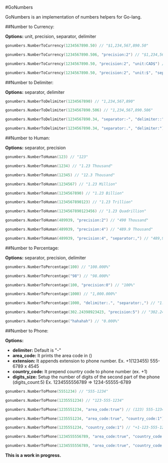 #GoNumbers

GoNumbers is an implementation of numbers helpers for Go-lang.

##Number to Currency:

**Options:** unit, precision, separator, delimiter

```go
gonumbers.NumberToCurrency(1234567890.50) // "$1,234,567,890.50"

gonumbers.NumberToCurrency(1234567890.506, "precision:2") // "$1,234,567,890.51"

gonumbers.NumberToCurrency(1234567890.50, "precision:2", "unit:CAD$") // "CAD$1.234.567.890,50"

gonumbers.NumberToCurrency(1234567890.50, "precision:2", "unit:$", "separator.", "delimiter:") // "$1234567890.50"
```

##Number to Delimiter:

**Options:** separator, delimiter

```go
gonumbers.NumberToDelimiter(1234567890) // "1,234,567,890"

gonumbers.NumberToDelimiter(1234567890.506) // "1,234,567,890.506"

gonumbers.NumberToDelimiter(1234567890.34, "separator:-", "delimiter::") // "1:234:567:890-34"

gonumbers.NumberToDelimiter(1234567890.34, "separator:.", "delimiter:") // "1234567890.34"
```

##Number to Human:

**Options:** separator, precision

```go
gonumbers.NumberToHuman(123) // "123"

gonumbers.NumberToHuman(1234) // "1.23 Thousand"

gonumbers.NumberToHuman(12345) // "12.3 Thousand"

gonumbers.NumberToHuman(1234567) // "1.23 Million"

gonumbers.NumberToHuman(1234567890) // "1.23 Billion"

gonumbers.NumberToHuman(1234567890123) // "1.23 Trillion"

gonumbers.NumberToHuman(1234567890123456) // "1.23 Quadrillion"

gonumbers.NumberToHuman(489939, "precision:2") // "490 Thousand"

gonumbers.NumberToHuman(489939, "precision:4") // "489.9 Thousand"

gonumbers.NumberToHuman(489939, "precision:4", "separator:,") // "489,9 Thousand"
```

##Number to Percentage:

**Options:** separator, precision, delimiter

```go
gonumbers.NumberToPercentage(100) // "100.000%"

gonumbers.NumberToPercentage("98") // "98.000%"

gonumbers.NumberToPercentage(100, "precision:0") // "100%"

gonumbers.NumberToPercentage(1000) // "1,000.000%"

gonumbers.NumberToPercentage(1000, "delimiter:.", "separator:,") // "1.000,000%"

gonumbers.NumberToPercentage(302.24398923423, "precision:5") // "302.24399%"

gonumbers.NumberToPercentage("hahahah") // "0.000%"
```

##Number to Phone:

**Options:**

*	**delimiter:** Default is "-"
*	**area_code:** It prints the area code in ()
*	**extension:** It appends extension to phone number.
                 Ex. +1(123455) 555-6789 x 4545
*	**country_code:** It prepend country code to phone number (ex. +1)
*	**digits_size:** Setup the number of digits of the second
									 part of the phone (digits_count:5)
									 Ex. 1234555556789 => 1234-55555-6789

```go
gonumbers.NumberToPhone(5551234) // "555-1234"

gonumbers.NumberToPhone(1235551234) // "123-555-1234"

gonumbers.NumberToPhone(1235551234, "area_code:true") // (123) 555-1234

gonumbers.NumberToPhone(1235551234, "area_code:true", "country_code:1") // "+1(123) 555-1234"

gonumbers.NumberToPhone(1235551234, "country_code:1") // "+1-123-555-1234"

gonumbers.NumberToPhone(1234555556789, "area_code:true", "country_code:1", "extension:4545") // +1(123455) 555-6789 x 4545

gonumbers.NumberToPhone(1234555556789, "area_code:true", "country_code:1", "extension:4545", "digits_size:5") // "+1(1234) 55555-6789 x 4545"
```

**This is a work in progress.**